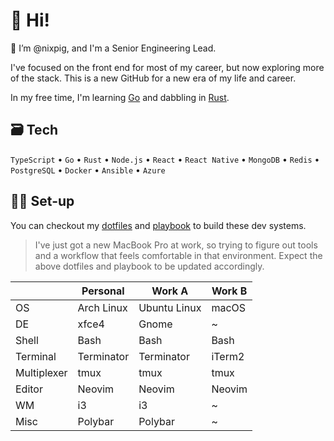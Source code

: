 # 👋 Hi!

🐽 I’m @nixpig, and I'm a Senior Engineering Lead.

I've focused on the front end for most of my career, but now exploring more of the stack. This is a new GitHub for a new era of my life and career. 

In my free time, I'm learning [Go](https://github.com/nixpig?tab=repositories&q=&type=&language=go&sort=) and dabbling in [Rust](https://github.com/nixpig?tab=repositories&q=&type=&language=rust&sort=). 

## 🗃️ Tech

`TypeScript` • `Go` • `Rust` • `Node.js` • `React` • `React Native` • `MongoDB` • `Redis` • `PostgreSQL` • `Docker` • `Ansible` • `Azure`

## 👨‍💻 Set-up

You can checkout my [dotfiles](https://github.com/nixpig/dotfiles) and [playbook](https://github.com/nixpig/playbook) to build these dev systems.

> I've just got a new MacBook Pro at work, so trying to figure out tools and a workflow that feels comfortable in that environment. Expect the above dotfiles and playbook to be updated accordingly. 

| | Personal | Work A | Work B |
| - | - | - | - |
| OS | Arch Linux | Ubuntu Linux | macOS |
| DE | xfce4 | Gnome | ~ |
| Shell | Bash | Bash | Bash |
| Terminal | Terminator | Terminator | iTerm2 |
| Multiplexer | tmux | tmux | tmux |
| Editor | Neovim | Neovim | Neovim |
| WM | i3 | i3 | ~ |
| Misc | Polybar | Polybar | ~ |





 



<!---
nixpig/nixpig is a ✨ special ✨ repository because its `README.md` (this file) appears on your GitHub profile.
You can click the Preview link to take a look at your changes.
--->
